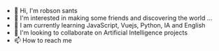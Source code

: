 - 👋 Hi, I'm robson sants
- 👀 I'm interested in making some friends and discovering the world ...
- 🌱 I am currently learning JavaScript, Vuejs, Python, IA and English 
- 💞️ I'm looking to collaborate on Artificial Intelligence projects
- 📫 How to reach me


